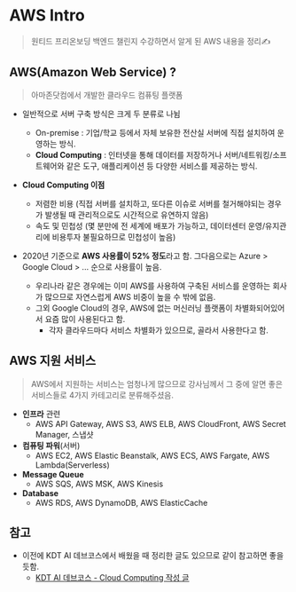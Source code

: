 # AWS Intro
> 원티드 프리온보딩 백엔드 챌린지 수강하면서 알게 된 AWS 내용을 정리✍️

## AWS(Amazon Web Service) ?
> 아마존닷컴에서 개발한 클라우드 컴퓨팅 플랫폼


+ 일반적으로 서버 구축 방식은 크게 두 분류로 나뉨
   + On-premise : 기업/학교 등에서 자체 보유한 전산실 서버에 직접 설치하여 운영하는 방식.
   + **Cloud Computing** : 인터넷을 통해 데이터를 저장하거나 서버/네트워킹/소프트웨어와 같은 도구, 애플리케이션 등 다양한 서비스를 제공하는 방식.   

+ **Cloud Computing 이점**
   + 저렴한 비용 (직접 서버를 설치하고, 또다른 이슈로 서버를 철거해야되는 경우가 발생될 때 관리적으로도 시간적으로 유연하지 않음)
   + 속도 및 민첩성 (몇 분만에 전 세계에 배포가 가능하고, 데이터센터 운영/유지관리에 비용투자 불필요하므로 민첩성이 높음)

+ 2020년 기준으로 **AWS 사용률이 52% 정도**라고 함. 그다음으로는 Azure > Google Cloud > ... 순으로 사용률이 높음.
   + 우리나라 같은 경우에는 이미 AWS를 사용하여 구축된 서비스를 운영하는 회사가 많으므로 자연스럽게 AWS 비중이 높을 수 밖에 없음.   
   + 그외 Google Cloud의 경우, AWS에 없는 머신러닝 플랫폼이 차별화되어있어서 요즘 많이 사용된다고 함.
      + 각자 클라우드마다 서비스 차별화가 있으므로, 골라서 사용한다고 함.   

## AWS 지원 서비스
> AWS에서 지원하는 서비스는 엄청나게 많으므로 강사님께서 그 중에 알면 좋은 서비스들로 4가지 카테고리로 분류해주셨음.

+ **인프라** 관련
   + AWS API Gateway, AWS S3, AWS ELB, AWS CloudFront, AWS Secret Manager, 스냅샷
+ **컴퓨팅 파워**(서버)
   + AWS EC2, AWS Elastic Beanstalk, AWS ECS, AWS Fargate, AWS Lambda(Serverless)
+ **Message Queue**
   + AWS SQS, AWS MSK, AWS Kinesis
+ **Database**
   + AWS RDS, AWS DynamoDB, AWS ElasticCache



## 참고
+ 이전에 KDT AI 데브코스에서 배웠을 때 정리한 글도 있으므로 같이 참고하면 좋을 듯함.
   + [KDT AI 데브코스 - Cloud Computing 작성 글](https://github.com/sujiny-tech/k-digital-training-AI-dev/blob/main/Web-Handling-with-Python/Cloud%20Computing.md)   


